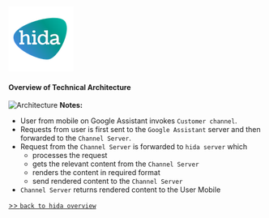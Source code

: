 [![hida](images/hida-128x128.png)](./)

#### Overview of Technical Architecture
![Architecture](images/technical.png)
**Notes:**
- User from mobile on Google Assistant invokes `Customer channel`.
- Requests from user is first sent to the `Google Assistant` server and then forwarded to the `Channel Server`.
- Request from the `Channel Server` is forwarded to `hida server` which 
    - processes the request 
    - gets the relevant content from the `Channel Server`
    - renders the content in required format
    - send rendered content to the `Channel Server`
 - `Channel Server` returns rendered content to the User Mobile 

[>> `back to hida overview`](./hida-overview.html)
